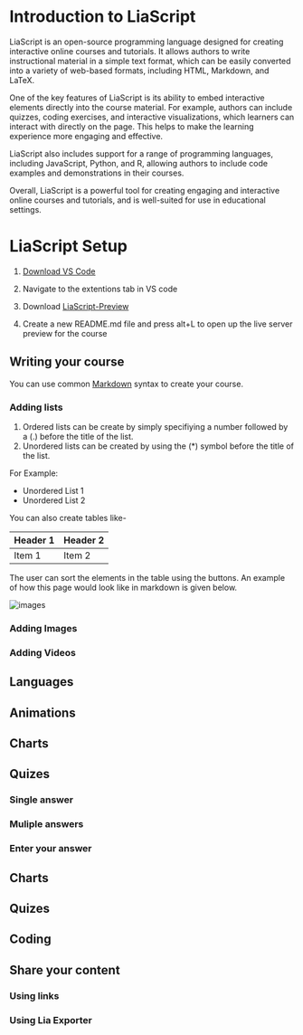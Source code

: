 <!--
author:   Karan Vasudevamurthy

email:    karanlvm123@gmail.com

version:  0.0.1

language: en

narrator: US English Female

-->

# Introduction to LiaScript

LiaScript is an open-source programming language designed for creating interactive online courses and tutorials. It allows authors to write instructional material in a simple text format, which can be easily converted into a variety of web-based formats, including HTML, Markdown, and LaTeX.

One of the key features of LiaScript is its ability to embed interactive elements directly into the course material. For example, authors can include quizzes, coding exercises, and interactive visualizations, which learners can interact with directly on the page. This helps to make the learning experience more engaging and effective.

LiaScript also includes support for a range of programming languages, including JavaScript, Python, and R, allowing authors to include code examples and demonstrations in their courses.

Overall, LiaScript is a powerful tool for creating engaging and interactive online courses and tutorials, and is well-suited for use in educational settings.


# LiaScript Setup

1) [Download VS Code](https://code.visualstudio.com/download)

2) Navigate to the extentions tab in VS code

3) Download [LiaScript-Preview](https://marketplace.visualstudio.com/items?itemName=LiaScript.liascript-preview)

4) Create a new README.md file and press alt+L to open up the live server preview for the course




## Writing your course

You can use common [Markdown](https://github.com/adam-p/markdown-here/wiki/Markdown-Cheatsheet) syntax to create your course.




### Adding lists

1. Ordered lists can be create by simply specifiying a number followed by a (.) before the title of the list.
2. Unordered lists can be created by using the (*) symbol before the title of the list. 

For Example: 

* Unordered List 1
* Unordered List 2

You can also create tables like- 

| Header 1 | Header 2 |
| :------- | :------- |
| Item 1   | Item 2   |

The user can sort the elements in the table using the buttons. An example of how this page would look like in markdown is given below. 

![images](https://images2.imgbox.com/c1/2e/5O7ocCMl_o.jpg)

### Adding Images


### Adding Videos


## Languages


## Animations

## Charts 

## Quizes


### Single answer 

### Muliple answers 

### Enter your answer 

## Charts

## Quizes

## Coding


## Share your content 

### Using links

### Using Lia Exporter
